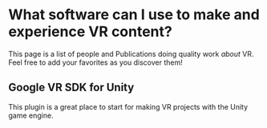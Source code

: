 # What software can I use to make and experience VR content?
This page is a list of people and Publications doing quality work _about_ VR. Feel
free to add your favorites as you discover them!

## Google VR SDK for Unity
This plugin is a great place to start for making VR projects with the Unity game
engine.
